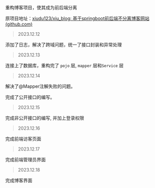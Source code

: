重构博客项目，使其成为前后端分离

原项目地址：[xiudu123/xiu_blog: 基于springboot前后端不分离博客网站 (github.com)](https://github.com/xiudu123/xiu_blog) 



> 2023.12.12

添加了日志，解决了跨域问题，统一了接口封装和异常处理

> 2023.12.13

连接上了数据库，重构完了 `pojo` 层, `mapper` 层和`Service` 层

> 2023.12.14

解决了@Mapper注解失败的问题。

完成了公开接口的编写。

> 2023.12.15

完成非公开接口的编写, 并加上登录权限

> 2023.12.16

完成前端访客页面

> 2023.12.17

完成前端管理员界面

> 2023.12.18

完成博客界面
